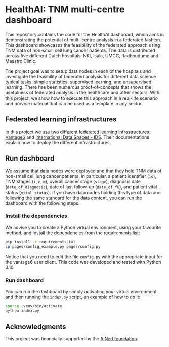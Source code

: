 # HealthAI: TNM multi-centre dashboard

This repository contains the code for the HealthAI dashboard, which aims in 
demonstrating the potential of multi-centre analysis in a federated fashion. 
This dashboard showcases the feasibility of the federated approach using 
TNM data of non-small cell lung cancer patients. The data is distributed 
across five different Dutch hospitals: NKI, Isala, UMCG, Radboudumc and 
Maastro Clinic.

The project goal was to setup data nodes in each of the hospitals and 
investigate the feasibility of federated analysis for different data science 
typical tasks: simple statistics, supervised learning, and unsupervised 
learning. There has been numerous proof-of-concepts that shows the 
usefulness of federated analysis in the healthcare and other sectors. With 
this project, we show how to execute this approach in a real-life scenario 
and provide material that can be used as a template in any sector.

## Federated learning infrastructures

In this project we use two different federated learning infrastructures:
[Vantage6](https://vantage6.ai/) and 
[International Data Spaces - IDS](https://tno-tsg.gitlab.io/docs/overview/).
Their documentations explain how to deploy the different infrastructures.

## Run dashboard

We assume that data nodes were deployed and that they hold TNM data of 
non-small cell lung cancer patients. In particular, a patient identifier (`id`), 
TNM stages (`t`, `n`, `m`), overall cancer stage (`stage`), diagnosis date 
(`date_of_diagnosis`), date of last follow-up (`date_of_fu`), and patient vital 
status (`vital_status`). If you have data nodes holding this type of data and 
following the same standard for the data content, you can run the dashboard 
with the following steps.

### Install the dependencies

We advise you to create a Python virtual environment, using your favourite 
method, and install the dependencies from the requirements list:

``` bash
pip install -r requirements.txt 
cp pages/config_example.py pages/config.py
```

Notice that you need to edit the file `config.py` with the appropriate input
for the vantage6 user client. 
This code was developed and tested with Python 3.10.

### Run dashboard

You can run the dashboard by simply activating your virtual environment and 
then running the `index.py` script, an example of how to do it:

``` bash
source .venv/bin/activate 
python index.py
```

## Acknowledgments

This project was financially supported by the 
[AiNed foundation](https://ained.nl/over-ained/).
